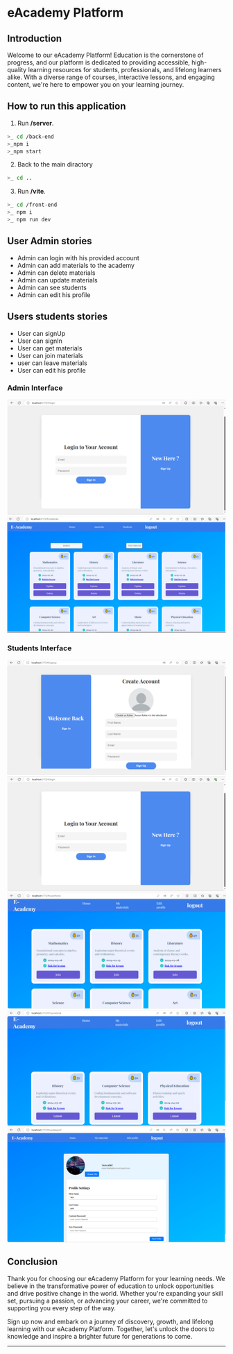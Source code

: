 # eAcademy Platform

## Introduction

Welcome to our eAcademy Platform! Education is the cornerstone of progress, and our platform is dedicated to providing accessible, high-quality learning resources for students, professionals, and lifelong learners alike. With a diverse range of courses, interactive lessons, and engaging content, we're here to empower you on your learning journey.

## How to run this application




1. Run **/server**.

```bash
>_ cd /back-end
>_npm i
>_npm start
```

2. Back to the main diractory

```bash
>_ cd ..
```

3. Run **/vite**.

```bash
>_ cd /front-end 
>_ npm i
>_ npm run dev 
```

##

## User Admin stories

- Admin can login with his provided account 
- Admin can add materials to the academy
- Admin can delete materials
- Admin can update materials
- Admin can see students
- Admin can edit his profile 
  
## Users students stories

- User can signUp
- User can signIn
- User can get materials
- User can join materials
- user can leave materials
- User can edit his profile

### Admin Interface 
![alt text](<img/Capture d’écran 2024-03-27 082006.png>)
![alt text](<img/Capture d’écran 2024-03-27 082354.png>)

### Students Interface
![alt text](<img/Capture d’écran 2024-03-27 081940.png>)
![alt text](<img/Capture d’écran 2024-03-27 082006.png>)
![alt text](<img/Capture d’écran 2024-03-27 082037.png>)
![alt text](<img/Capture d’écran 2024-03-27 082119.png>)
![alt text](<img/Capture d’écran 2024-03-27 082201.png>)

## Conclusion

Thank you for choosing our eAcademy Platform for your learning needs. We believe in the transformative power of education to unlock opportunities and drive positive change in the world. Whether you're expanding your skill set, pursuing a passion, or advancing your career, we're committed to supporting you every step of the way.

Sign up now and embark on a journey of discovery, growth, and lifelong learning with our eAcademy Platform. Together, let's unlock the doors to knowledge and inspire a brighter future for generations to come.

---
